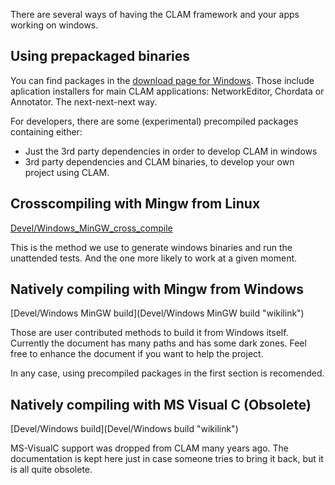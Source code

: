 There are several ways of having the CLAM framework and your apps working on windows.

Using prepackaged binaries
--------------------------

You can find packages in the [download page for Windows](http://clam-project.org/download-windows.html). Those include aplication installers for main CLAM applications: NetworkEditor, Chordata or Annotator. The next-next-next way.

For developers, there are some (experimental) precompiled packages containing either:

-   Just the 3rd party dependencies in order to develop CLAM in windows
-   3rd party dependencies and CLAM binaries, to develop your own project using CLAM.

Crosscompiling with Mingw from Linux
------------------------------------

[Devel/Windows\_MinGW\_cross\_compile](Devel/Windows_MinGW_cross_compile "wikilink")

This is the method we use to generate windows binaries and run the unattended tests. And the one more likely to work at a given moment.

Natively compiling with Mingw from Windows
------------------------------------------

[Devel/Windows MinGW build](Devel/Windows MinGW build "wikilink")

Those are user contributed methods to build it from Windows itself. Currently the document has many paths and has some dark zones. Feel free to enhance the document if you want to help the project.

In any case, using precompiled packages in the first section is recomended.

Natively compiling with MS Visual C (Obsolete)
----------------------------------------------

[Devel/Windows build](Devel/Windows build "wikilink")

MS-VisualC support was dropped from CLAM many years ago. The documentation is kept here just in case someone tries to bring it back, but it is all quite obsolete.
